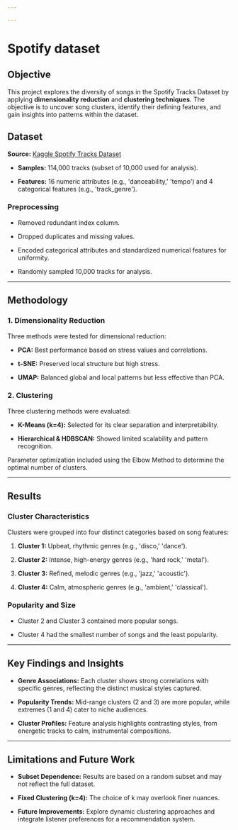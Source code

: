 ```yaml
---

---
```


# Spotify dataset

## Objective

This project explores the diversity of songs in the Spotify Tracks Dataset by applying **dimensionality reduction** and **clustering techniques**. The objective is to uncover song clusters, identify their defining features, and gain insights into patterns within the dataset.

## Dataset

**Source:** [Kaggle Spotify Tracks Dataset](https://www.kaggle.com)

-   **Samples:** 114,000 tracks (subset of 10,000 used for analysis).

-   **Features:** 16 numeric attributes (e.g., 'danceability,' 'tempo') and 4 categorical features (e.g., 'track_genre').

### Preprocessing

-   Removed redundant index column.

-   Dropped duplicates and missing values.

-   Encoded categorical attributes and standardized numerical features for uniformity.

-   Randomly sampled 10,000 tracks for analysis.

------------------------------------------------------------------------

## Methodology

### 1. **Dimensionality Reduction**

Three methods were tested for dimensional reduction:

-   **PCA:** Best performance based on stress values and correlations.

-   **t-SNE:** Preserved local structure but high stress.

-   **UMAP:** Balanced global and local patterns but less effective than PCA.

### 2. **Clustering**

Three clustering methods were evaluated:

-   **K-Means (k=4):** Selected for its clear separation and interpretability.

-   **Hierarchical & HDBSCAN:** Showed limited scalability and pattern recognition.

Parameter optimization included using the Elbow Method to determine the optimal number of clusters.

------------------------------------------------------------------------

## Results

### Cluster Characteristics

Clusters were grouped into four distinct categories based on song features:

1.  **Cluster 1:** Upbeat, rhythmic genres (e.g., 'disco,' 'dance').

2.  **Cluster 2:** Intense, high-energy genres (e.g., 'hard rock,' 'metal').

3.  **Cluster 3:** Refined, melodic genres (e.g., 'jazz,' 'acoustic').

4.  **Cluster 4:** Calm, atmospheric genres (e.g., 'ambient,' 'classical').

### Popularity and Size

-   Cluster 2 and Cluster 3 contained more popular songs.

-   Cluster 4 had the smallest number of songs and the least popularity.

------------------------------------------------------------------------

## Key Findings and Insights

-   **Genre Associations:** Each cluster shows strong correlations with specific genres, reflecting the distinct musical styles captured.

-   **Popularity Trends:** Mid-range clusters (2 and 3) are more popular, while extremes (1 and 4) cater to niche audiences.

-   **Cluster Profiles:** Feature analysis highlights contrasting styles, from energetic tracks to calm, instrumental compositions.

------------------------------------------------------------------------

## Limitations and Future Work

-   **Subset Dependence:** Results are based on a random subset and may not reflect the full dataset.

-   **Fixed Clustering (k=4):** The choice of k may overlook finer nuances.

-   **Future Improvements:** Explore dynamic clustering approaches and integrate listener preferences for a recommendation system.
